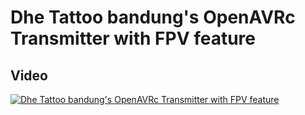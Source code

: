 # Dhe Tattoo bandung's OpenAVRc Transmitter with FPV feature

## Video

[![Dhe Tattoo bandung's OpenAVRc Transmitter with FPV feature](https://img.youtube.com/vi/JHGgQoFAczs/0.jpg)](https://www.youtube.com/watch?v=JHGgQoFAczs "Dhe Tattoo bandung's OpenAVRc Transmitter with FPV feature")




